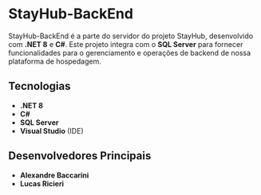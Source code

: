 # StayHub-BackEnd

StayHub-BackEnd é a parte do servidor do projeto StayHub, desenvolvido com **.NET 8** e **C#**. Este projeto integra com o **SQL Server** para fornecer funcionalidades para o gerenciamento e operações de backend de nossa plataforma de hospedagem.


## Tecnologias

- **.NET 8**
- **C#**
- **SQL Server**
- **Visual Studio** (IDE)


## Desenvolvedores Principais

- **Alexandre Baccarini**
- **Lucas Ricieri**
